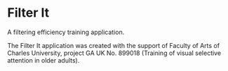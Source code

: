 # Filter It
A filtering efficiency training application.

The Filter It application was created with the support of Faculty of Arts of Charles University, project GA UK No. 899018 (Training of visual selective attention in older adults).
